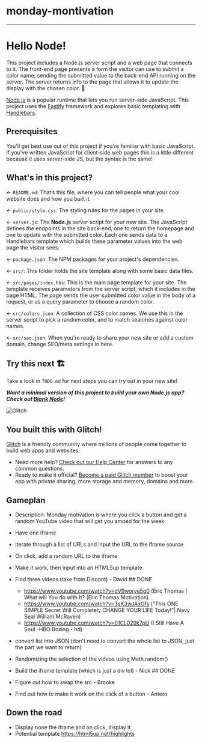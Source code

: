 # monday-montivation







______________________

# Hello Node!

This project includes a Node.js server script and a web page that connects to it. The front-end page presents a form the visitor can use to submit a color name, sending the submitted value to the back-end API running on the server. The server returns info to the page that allows it to update the display with the chosen color. 🎨

[Node.js](https://nodejs.org/en/about/) is a popular runtime that lets you run server-side JavaScript. This project uses the [Fastify](https://www.fastify.io/) framework and explores basic templating with [Handlebars](https://handlebarsjs.com/).

## Prerequisites

You'll get best use out of this project if you're familiar with basic JavaScript. If you've written JavaScript for client-side web pages this is a little different because it uses server-side JS, but the syntax is the same!

## What's in this project?

← `README.md`: That’s this file, where you can tell people what your cool website does and how you built it.

← `public/style.css`: The styling rules for the pages in your site.

← `server.js`: The **Node.js** server script for your new site. The JavaScript defines the endpoints in the site back-end, one to return the homepage and one to update with the submitted color. Each one sends data to a Handlebars template which builds these parameter values into the web page the visitor sees.

← `package.json`: The NPM packages for your project's dependencies.

← `src/`: This folder holds the site template along with some basic data files.

← `src/pages/index.hbs`: This is the main page template for your site. The template receives parameters from the server script, which it includes in the page HTML. The page sends the user submitted color value in the body of a request, or as a query parameter to choose a random color.

← `src/colors.json`: A collection of CSS color names. We use this in the server script to pick a random color, and to match searches against color names.

← `src/seo.json`: When you're ready to share your new site or add a custom domain, change SEO/meta settings in here.

## Try this next 🏗️

Take a look in `TODO.md` for next steps you can try out in your new site!

**_Want a minimal version of this project to build your own Node.js app? Check out [Blank Node](https://glitch.com/edit/#!/remix/glitch-blank-node)!_**

![Glitch](https://cdn.glitch.com/a9975ea6-8949-4bab-addb-8a95021dc2da%2FLogo_Color.svg?v=1602781328576)

## You built this with Glitch!

[Glitch](https://glitch.com) is a friendly community where millions of people come together to build web apps and websites.

- Need more help? [Check out our Help Center](https://help.glitch.com/) for answers to any common questions.
- Ready to make it official? [Become a paid Glitch member](https://glitch.com/pricing) to boost your app with private sharing, more storage and memory, domains and more.

## Gameplan

- Description: Monday motivation is where you click a button and get a random YouTube video that will get you amped for the week

- Have one iframe
- Iterate through a list of URLs and input the URL to the iframe source
- On click, add a random URL to the iframe
- Make it work, then input into an HTML5up template

- Find three videos (take from Discord) - David ## DONE
    - https://www.youtube.com/watch?v=dV9worye5g0 (Eric Thomas | What will You do with It? (Eric Thomas Motivation)
    - https://www.youtube.com/watch?v=3sK3wJAxGfs ("This ONE SIMPLE Secret Will Completely CHANGE YOUR LIFE Today!"| Navy Seal William McRaven)
    - https://www.youtube.com/watch?v=01CL029k7pU (I Still Have A Soul -HBO Boxing - hd)
- convert list into JSON (don't need to convert the whole list to JSON, just the part we want to return)
- Randomizing the selection of the videos using Math.random()
- Build the iframe template (which is just a div lol) - Nick ## DONE
- Figure out how to swap the src - Brooke
- Find out how to make it work on the click of a button - Antero


## Down the road
- Display none the iframe and on click, display it
- Potential template https://html5up.net/highlights 

